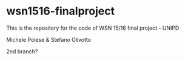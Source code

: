 # wsn1516-finalproject
This is the repository for the code of WSN 15/16 final project - UNIPD 

Michele Polese &amp; Stefano Olivotto

2nd branch?
